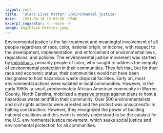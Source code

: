 ```yaml
---
layout: post
title:  "Black Lives Matter: Environmental justice"
date:   2021-04-16 12:00:00 -0500
excerpt_separator: <!--more-->
image: img/black-berries.jpeg
---
```

Environmental justice is the fair treatment and meaningful involvement of all people regardless of race, color, national origin, or income, with respect to the development, implementation, and enforcement <!--more--> of environmental laws, regulations, and policies. The environmental justice movement was started by [individuals][individuals], primarily people of color, who sought to address the inequity of environmental protection in their communities. They felt that, but for their race and economic status, their communities would not have been designated to host hazardous waste disposal facilities. Early on, most environmental actions were isolated in local communities. However, in the early 1980s. a small, predominately African American community in Warren County, North Carolina, mobilized a [massive protest][protest] against plans to host a hazardous waste landfill in their community. Over 500 environmentalists and civil rights activists were arrested and the protest was unsuccessful in halting construction. However, they recognized the power of building national coalitions and this event is widely understood to be the catalyst for the U.S. environmental justice movement, which seeks social justice and environmental protection for all communities.

[individuals]: http://r20.rs6.net/tn.jsp?f=001XcQsvZjNK9g2b0E3cKAwAzBz1y7JjDEzHQX_MPUhwOoDgIROsUr8lGL0F70t2HJ07J_fMAFMGVKNuZ8eRLrsgKE6Rbqhp8KgPazXBWtaintPvX6PYyxLHW_3o9U5cVIL3GwI17xCpzZea_5wBdPDq1ckm_3h281Jvp1Ir4aaoRUnz2thvhGWuSCVPwYTr6t6nzLGm_UpmrLgQ2XNm2s8gPiU5ujT3Acgp72d9K2MIIQ=&c=uo7UExWXisooAgElEKBpEEGj5jH_F-rOr66wZCZmqrtoJ1A61elK7w==&ch=_AvtuzJAscopWHnYrUGHvoUHAi68KEeJTy0bCHUT0mQXC-0z1zjV2w==
[protest]: http://r20.rs6.net/tn.jsp?f=001XcQsvZjNK9g2b0E3cKAwAzBz1y7JjDEzHQX_MPUhwOoDgIROsUr8lGL0F70t2HJ0HK9QDOA-wHJj66eWduC6TbSKd7yCJOlKVvKLPOzCEeJS2tmqwdd93gZkydWqtiLD1sS0aHD1WKIRlTWt4yPqfvR8xLRCEW3m_ADCpKaSNIw=&c=uo7UExWXisooAgElEKBpEEGj5jH_F-rOr66wZCZmqrtoJ1A61elK7w==&ch=_AvtuzJAscopWHnYrUGHvoUHAi68KEeJTy0bCHUT0mQXC-0z1zjV2w==
